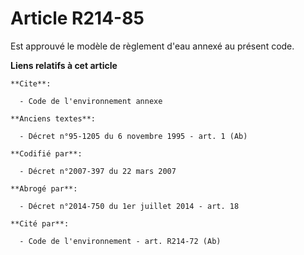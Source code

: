 # Article R214-85

Est approuvé le modèle de règlement d'eau annexé au présent code.

**Liens relatifs à cet article**

	**Cite**:

	  - Code de l'environnement annexe

	**Anciens textes**:

	  - Décret n°95-1205 du 6 novembre 1995 - art. 1 (Ab)

	**Codifié par**:

	  - Décret n°2007-397 du 22 mars 2007

	**Abrogé par**:

	  - Décret n°2014-750 du 1er juillet 2014 - art. 18

	**Cité par**:

	  - Code de l'environnement - art. R214-72 (Ab)
